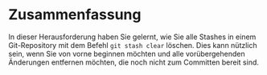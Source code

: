 # Zusammenfassung

In dieser Herausforderung haben Sie gelernt, wie Sie alle Stashes in einem Git-Repository mit dem Befehl `git stash clear` löschen. Dies kann nützlich sein, wenn Sie von vorne beginnen möchten und alle vorübergehenden Änderungen entfernen möchten, die noch nicht zum Committen bereit sind.
